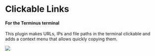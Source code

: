 # Clickable Links

#### For the Terminus terminal

This plugin makes URLs, IPs and file paths in the terminal clickable and adds a context menu that allows quickly copying them.

![](https://i.imgur.com/2vcyWX1.png)
